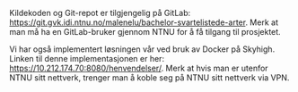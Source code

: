 Kildekoden og Git-repot er tilgjengelig på GitLab: https://git.gvk.idi.ntnu.no/malenelu/bachelor-svartelistede-arter. Merk at man må ha en GitLab-bruker gjennom NTNU for å få tilgang til prosjektet.

Vi har også implementert løsningen vår ved bruk av Docker på Skyhigh. Linken til denne implementasjonen er her: https://10.212.174.70:8080/henvendelser/. Merk at hvis man er utenfor NTNU sitt nettverk, trenger man å koble seg på NTNU sitt nettverk via VPN.
